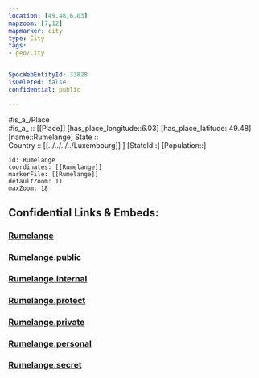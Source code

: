 ```yaml
---
location: [49.48,6.03] 
mapzoom: [7,12] 
mapmarker: city 
type: City
tags:
- geo/City


SpocWebEntityId: 33828
isDeleted: false
confidential: public

---
```

#is_a_/Place  
#is_a_ :: [[Place]] 
[has_place_longitude::6.03] 
[has_place_latitude::49.48] 
[name::Rumelange] 
State ::  
Country :: [[../../../../Luxembourg]] ] 
[StateId::] 
[Population::] 



```leaflet
id: Rumelange
coordinates: [[Rumelange]] 
markerFile: [[Rumelange]] 
defaultZoom: 11 
maxZoom: 18
```


## Confidential Links & Embeds: 

### [Rumelange](/_Standards/Earth/Continent/Europe/Europe~West/Luxembourg/City/Rumelange.md) 

### [Rumelange.public](/_public/Earth/Continent/Europe/Europe~West/Luxembourg/City/Rumelange.public.md) 

### [Rumelange.internal](/_internal/Earth/Continent/Europe/Europe~West/Luxembourg/City/Rumelange.internal.md) 

### [Rumelange.protect](/_protect/Earth/Continent/Europe/Europe~West/Luxembourg/City/Rumelange.protect.md) 

### [Rumelange.private](/_private/Earth/Continent/Europe/Europe~West/Luxembourg/City/Rumelange.private.md) 

### [Rumelange.personal](/_personal/Earth/Continent/Europe/Europe~West/Luxembourg/City/Rumelange.personal.md) 

### [Rumelange.secret](/_secret/Earth/Continent/Europe/Europe~West/Luxembourg/City/Rumelange.secret.md)

